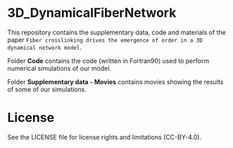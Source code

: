 # 3D_DynamicalFiberNetwork

This repository contains the supplementary data, code and materials of the paper `Fiber crosslinking drives the emergence of order in a 3D dynamical network model`.

Folder **Code** contains the code (written in Fortran90) used to perform numerical simulations of our model.

Folder **Supplementary data - Movies** contains movies showing the results of some of our simulations.

# License
See the LICENSE file for license rights and limitations (CC-BY-4.0).
